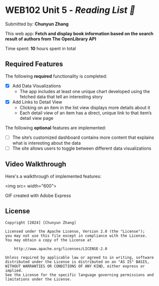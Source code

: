 # WEB102 Unit 5 - *Reading List 📖*

Submitted by: **Chunyun Zhang**

This web app: **Fetch and display book information based on the search result of authors from The OpenLibrary API**

Time spent: **10** hours spent in total

## Required Features

The following **required** functionality is completed:

* [x] Add Data Visualizations
    - The app includes at least one unique chart developed using the fetched data that tell an interesting story
* [x] Add Links to Detail View
    - Clicking on an item in the list view displays more details about it
    - Each detail view of an item has a direct, unique link to that item’s detail view page

The following **optional** features are implemented:

* [ ] The site’s customized dashboard contains more content that explains what is interesting about the data
* [ ] The site allows users to toggle between different data visualizations

## Video Walkthrough

Here's a walkthrough of implemented features:

<img src= width="600">

GIF created with Adobe Express

## License

    Copyright [2024] [Chunyun Zhang]

    Licensed under the Apache License, Version 2.0 (the "License");
    you may not use this file except in compliance with the License.
    You may obtain a copy of the License at

        http://www.apache.org/licenses/LICENSE-2.0

    Unless required by applicable law or agreed to in writing, software
    distributed under the License is distributed on an "AS IS" BASIS,
    WITHOUT WARRANTIES OR CONDITIONS OF ANY KIND, either express or implied.
    See the License for the specific language governing permissions and
    limitations under the License.
